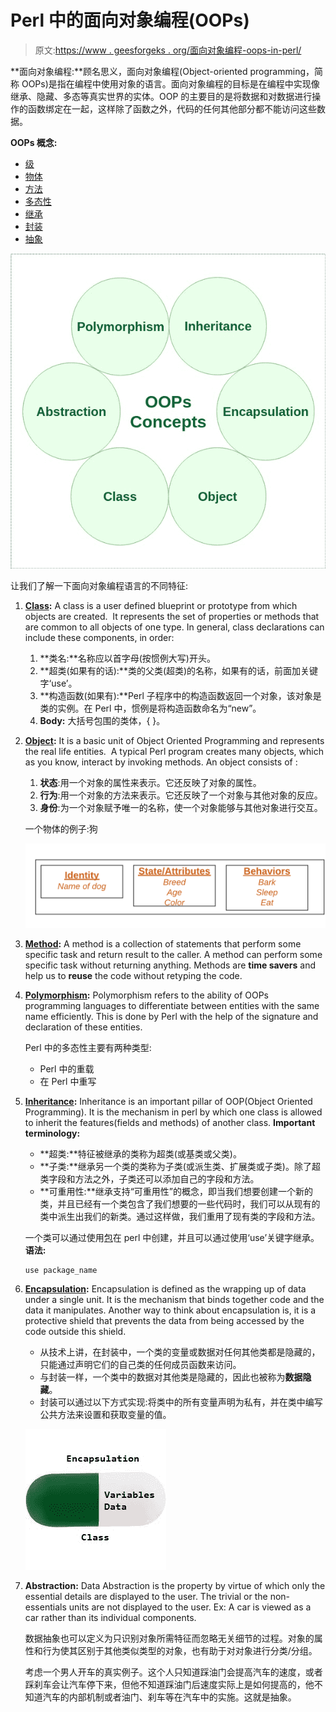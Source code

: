 # Perl 中的面向对象编程(OOPs)

> 原文:[https://www . geesforgeks . org/面向对象编程-oops-in-perl/](https://www.geeksforgeeks.org/object-oriented-programming-oops-in-perl/)

**面向对象编程:**顾名思义，面向对象编程(Object-oriented programming，简称 OOPs)是指在编程中使用对象的语言。面向对象编程的目标是在编程中实现像继承、隐藏、多态等真实世界的实体。OOP 的主要目的是将数据和对数据进行操作的函数绑定在一起，这样除了函数之外，代码的任何其他部分都不能访问这些数据。

**OOPs 概念:**

*   [级](#Class)
*   [物体](#Object)
*   [方法](#Method)
*   [多态性](#Polymorphism)
*   [继承](#Inheritance)
*   [封装](#Encapsulation)
*   [抽象](#Abstraction)

![](img/879e90a719c242130b16cb0a38970acd.png)

让我们了解一下面向对象编程语言的不同特征:

1.  **[Class](https://www.geeksforgeeks.org/perl-classes-in-oop/):** A class is a user defined blueprint or prototype from which objects are created.  It represents the set of properties or methods that are common to all objects of one type. In general, class declarations can include these components, in order:
    1.  **类名:**名称应以首字母(按惯例大写)开头。
    2.  **超类(如果有的话):**类的父类(超类)的名称，如果有的话，前面加关键字‘use’。
    3.  **构造函数(如果有):**Perl 子程序中的构造函数返回一个对象，该对象是类的实例。在 Perl 中，惯例是将构造函数命名为“new”。
    4.  **Body:** 大括号包围的类体，{ }。

2.  **[Object](https://www.geeksforgeeks.org/perl-objects-in-oops/):** It is a basic unit of Object Oriented Programming and represents the real life entities.  A typical Perl program creates many objects, which as you know, interact by invoking methods. An object consists of :
    1.  **状态**:用一个对象的属性来表示。它还反映了对象的属性。
    2.  **行为**:用一个对象的方法来表示。它还反映了一个对象与其他对象的反应。
    3.  **身份**:为一个对象赋予唯一的名称，使一个对象能够与其他对象进行交互。

    一个物体的例子:狗

    [![Blank Diagram - Page 1 (5)](img/90a6165688a4cacd19a9d6e3485d42f3.png)](https://media.geeksforgeeks.org/wp-content/uploads/Blank-Diagram-Page-1-5.png)

3.  **[Method](https://www.geeksforgeeks.org/perl-methods-in-oops/):** A method is a collection of statements that perform some specific task and return result to the caller. A method can perform some specific task without returning anything. Methods are **time savers** and help us to **reuse** the code without retyping the code.
4.  **[Polymorphism](https://www.geeksforgeeks.org/perl-polymorphism-in-oops/):** Polymorphism refers to the ability of OOPs programming languages to differentiate between entities with the same name efficiently. This is done by Perl with the help of the signature and declaration of these entities.

    Perl 中的多态性主要有两种类型:

    *   Perl 中的重载
    *   在 Perl 中重写
5.  **[Inheritance](https://www.geeksforgeeks.org/perl-inheritance-in-oops/):** Inheritance is an important pillar of OOP(Object Oriented Programming). It is the mechanism in perl by which one class is allowed to inherit the features(fields and methods) of another class.
    **Important terminology:** 
    *   **超类:**特征被继承的类称为超类(或基类或父类)。
    *   **子类:**继承另一个类的类称为子类(或派生类、扩展类或子类)。除了超类字段和方法之外，子类还可以添加自己的字段和方法。
    *   **可重用性:**继承支持“可重用性”的概念，即当我们想要创建一个新的类，并且已经有一个类包含了我们想要的一些代码时，我们可以从现有的类中派生出我们的新类。通过这样做，我们重用了现有类的字段和方法。

    一个类可以通过使用[包](https://www.geeksforgeeks.org/packages-in-perl/)在 perl 中创建，并且可以通过使用‘use’关键字继承。
    **语法:**

    ```
    use package_name

    ```

6.  **[Encapsulation](https://www.geeksforgeeks.org/perl-encapsulation-in-oops/):** Encapsulation is defined as the wrapping up of data under a single unit. It is the mechanism that binds together code and the data it manipulates. Another way to think about encapsulation is, it is a protective shield that prevents the data from being accessed by the code outside this shield.
    *   从技术上讲，在封装中，一个类的变量或数据对任何其他类都是隐藏的，只能通过声明它们的自己类的任何成员函数来访问。
    *   与封装一样，一个类中的数据对其他类是隐藏的，因此也被称为**数据隐藏**。
    *   封装可以通过以下方式实现:将类中的所有变量声明为私有，并在类中编写公共方法来设置和获取变量的值。

    [![Encapsulation](img/ecca68b5abfcb0ab9a32fcde9efb71ee.png)](https://media.geeksforgeeks.org/wp-content/uploads/Encapsulation.jpg)

7.  **Abstraction:** Data Abstraction is the property by virtue of which only the essential details are displayed to the user. The trivial or the non-essentials units are not displayed to the user. Ex: A car is viewed as a car rather than its individual components.

    数据抽象也可以定义为只识别对象所需特征而忽略无关细节的过程。对象的属性和行为使其区别于其他类似类型的对象，也有助于对对象进行分类/分组。

    考虑一个男人开车的真实例子。这个人只知道踩油门会提高汽车的速度，或者踩刹车会让汽车停下来，但他不知道踩油门后速度实际上是如何提高的，他不知道汽车的内部机制或者油门、刹车等在汽车中的实施。这就是抽象。